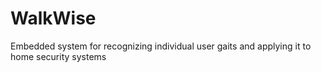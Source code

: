 # WalkWise
Embedded system for recognizing individual user gaits and applying it to home security systems
